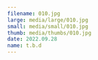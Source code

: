 ```yaml
---
filename: 010.jpg
large: media/large/010.jpg
small: media/small/010.jpg
thumb: media/thumbs/010.jpg
date: 2022.09.28
name: t.b.d
---
```

